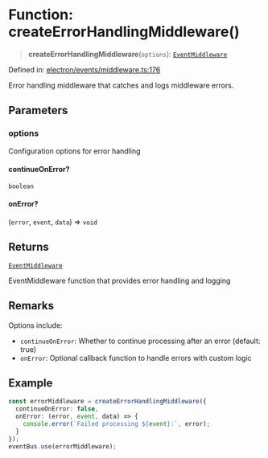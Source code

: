 # Function: createErrorHandlingMiddleware()

> **createErrorHandlingMiddleware**(`options`): [`EventMiddleware`](../../TypedEventBus/type-aliases/EventMiddleware.md)

Defined in: [electron/events/middleware.ts:176](https://github.com/Nick2bad4u/Uptime-Watcher/blob/3cce0c3b352c8390536ca3c7399ece50a05faf18/electron/events/middleware.ts#L176)

Error handling middleware that catches and logs middleware errors.

## Parameters

### options

Configuration options for error handling

#### continueOnError?

`boolean`

#### onError?

(`error`, `event`, `data`) => `void`

## Returns

[`EventMiddleware`](../../TypedEventBus/type-aliases/EventMiddleware.md)

EventMiddleware function that provides error handling and logging

## Remarks

Options include:
- `continueOnError`: Whether to continue processing after an error (default: true)
- `onError`: Optional callback function to handle errors with custom logic

## Example

```typescript
const errorMiddleware = createErrorHandlingMiddleware({
  continueOnError: false,
  onError: (error, event, data) => {
    console.error(`Failed processing ${event}:`, error);
  }
});
eventBus.use(errorMiddleware);
```
